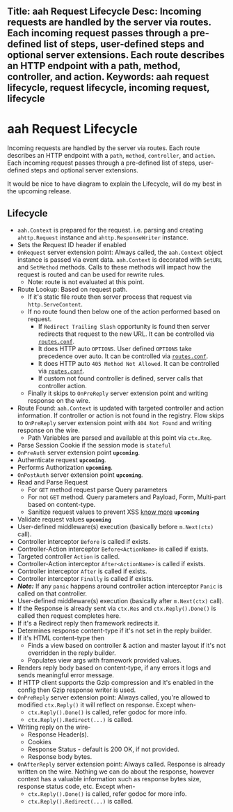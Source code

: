 Title: aah Request Lifecycle
Desc: Incoming requests are handled by the server via routes. Each incoming request passes through a pre-defined list of steps, user-defined steps and optional server extensions. Each route describes an HTTP endpoint with a path, method, controller, and action.
Keywords: aah request lifecycle, request lifecycle, incoming request, lifecycle
---
# aah Request Lifecycle

Incoming requests are handled by the server via routes. Each route describes an HTTP endpoint with a `path`, `method`, `controller`, and `action`. Each incoming request passes through a pre-defined list of steps, user-defined steps and optional server extensions.

It would be nice to have diagram to explain the Lifecycle, will do my best in the upcoming release.

## Lifecycle

  * `aah.Context` is prepared for the request. i.e. parsing and creating `ahttp.Request` instance and `ahttp.ResponseWriter` instance.
  * Sets the Request ID header if enabled
  * `OnRequest` server extension point: Always called, the `aah.Context` object instance is passed via event data. `aah.Context` is decorated with `SetURL` and `SetMethod` methods. Calls to these methods will impact how the request is routed and can be used for rewrite rules.
      - Note: route is not evaluated at this point.
  * Route Lookup: Based on request path.
      - If it's static file route then server process that request via `http.ServeContent`.
      - If no route found then below one of the action performed based on request.
          - If `Redirect Trailing Slash` opportunity is found then server redirects that request to the new URL. It can be controlled via [`routes.conf`](routes-config.html).
          - It does HTTP auto `OPTIONS`. User defined `OPTIONS` take precedence over auto. It can be controlled via [`routes.conf`](routes-config.html).
          - It does HTTP auto `405 Method Not Allowed`. It can be controlled via [`routes.conf`](routes-config.html).
          - If custom not found controller is defined, server calls that controller action.
      - Finally it skips to `OnPreReply` server extension point and writing response on the wire.
  * Route Found: `aah.Context` is updated with targeted controller and action information. If controller or action is not found in the registry. Flow skips to `OnPreReply` server extension point with `404 Not Found` and writing response on the wire.
      - Path Variables are parsed and available at this point via `ctx.Req`.
  * Parse Session Cookie if the session mode is `stateful`
  * `OnPreAuth` server extension point **`upcoming`**.
  * Authenticate request **`upcoming`**.
  * Performs Authorization **`upcoming`**.
  * `OnPostAuth` server extension point **`upcoming`**.
  * Read and Parse Request
      - For `GET` method request parse Query parameters
      - For not `GET` method. Query parameters and Payload, Form, Multi-part based on content-type.
      - Sanitize request values to prevent XSS [know more](https://www.owasp.org/index.php/XSS_(Cross_Site_Scripting)_Prevention_Cheat_Sheet) **`upcoming`**
  * Validate request values **`upcoming`**
  * User-defined middleware(s) execution (basically before `m.Next(ctx)` call).
  * Controller interceptor `Before` is called if exists.
  * Controller-Action interceptor `Before<ActionName>` is called if exists.
  * Targeted controller `Action` is called.
  * Controller-Action interceptor `After<ActionName>` is called if exists.
  * Controller interceptor `After` is called if exists.
  * Controller interceptor `Finally` is called if exists.
  * ***Note:*** If any `panic` happens around controller action interceptor `Panic` is called on that controller.
  * User-defined middleware(s) execution (basically after `m.Next(ctx)` call).
  * If the Response is already sent via `ctx.Res` and `ctx.Reply().Done()` is called then request completes here.
  * If it's a Redirect reply then framework redirects it.
  * Determines response content-type if it's not set in the reply builder.
  * If it's HTML content-type then
      - Finds a view based on controller & action and master layout if it's not overridden in the reply builder.
      - Populates view args with framework provided values.
  * Renders reply body based on content-type, if any errors it logs and sends meaningful error message.
  * If HTTP client supports the Gzip compression and it's enabled in the config then Gzip response writer is used.
  * `OnPreReply` server extension point: Always called, you're allowed to modified `ctx.Reply()` it will reflect on response. Except when-
      - `ctx.Reply().Done()` is called, refer godoc for more info.
      - `ctx.Reply().Redirect(...)` is called.
  * Writing reply on the wire-
      - Response Header(s).
      - Cookies
      - Response Status - default is 200 OK, if not provided.
      - Response body bytes.
  * `OnAfterReply` server extension point: Always called. Response is already written on the wire. Nothing we can do about the response, however context has a valuable information such as response bytes size, response status code, etc. Except when-
      - `ctx.Reply().Done()` is called, refer godoc for more info.
      - `ctx.Reply().Redirect(...)` is called.
